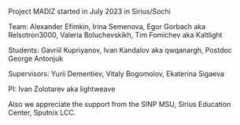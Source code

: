 Project MADIZ started in July 2023 in Sirius/Sochi

Team:
Alexander Efimkin,
Irina Semenova,
Egor Gorbach aka Relsotron3000,
Valeria Boluchevskikh,
Tim Fomichev aka Kaltlight

Students:
Gavriil Kupriyanov,
Ivan Kandalov aka qwqanargh,
Postdoc George Antonjuk

Supervisors: 
Yurii Dementiev,
Vitaly Bogomolov,
Ekaterina Sigaeva

PI: Ivan Zolotarev aka lightweave

Also we appreciate the support from the SINP MSU, Sirius Education Center, Sputnix LCC.
